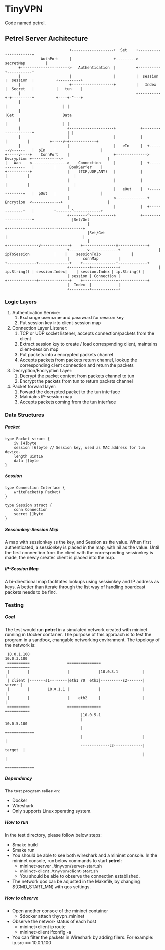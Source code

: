 TinyVPN
=======
Code named petrel.

Petrel Server Architecture
-------------------
    
                                 +-------------------+  Set    +----------------------+
                    AuthPort     |                   +--------->    secretMap         |
          +---------------------->   Authentication  |         +----------+-----------+
          |                      |                   |         |  session |  session  |          +----------+
          |                      +-------------------+         |   Index  |  Secret   |          |   tun    |
          |                                                    +----------+-+---------+          +----+-^---+
          |                                                                 |                         | |
          |                                                                 |Get                      Data
          |                                                                 |                         | |
          |                     +--------------------+           +--------------------+               | |
          |                     |                    |           |          |         |         +-----v-+------------+
          |                     |                    |   eIn     |  +-------v-----+   |  pIn    |                    |
    +-----v----+    ConnPort    |                    +-------------->  Decryption +------------->                    |
    |   Wan    <---------------->    Connection      |           |  +-------------+   |         |      BookSer^er    |
    +----------+                |    (TCP,UDP,ANY)   |           |                    |         |                    |
                                |                    |           |                    |         |                    |
                                |                    |   eOut    |  +-------------+   |  pOut   |                    |
                                |                    <--------------+  Encrytion  <-------------+                    |
                                |                    |           |  +-------------+   |         +-------^------------+
                                +--------^-----------+           +--------------------+                 |Set/Get
                                         |                                              +----------------------------------+
                                         |Set/Get                                       |                                  |
                                         |                               +--------------v-------------+    +---------------v-------------+
                                +--------v-------------+                 |      ipToSession           |    |    sessionToIp              |
                                |      connMap         |                 +-------------+--------------+    +---------------+-------------+
                                +---------+------------+                 | ip.String() | session.Index|    | session.Index | ip.String() |
                                | session | Connection |                 +-------------+--------------+    +---------------+-------------+
                                |  Index  |            |
                                +---------+------------+
    
### Logic Layers
1. Authentication Service: 
    1. Exchange username and password for session key
    2. Put session key into client-session map
2. Connection Layer Listener: 
    1. TCP or UDP socket listener, accepts connection/packets from the client
    2. Extract session key to create / load corresponding client, maintains client-session map
    3. Put packets into a encrypted packets channel
    4. Accepts packets from packets return channel, lookup the corresponding client connection and return the packets
3. Decryption/Encryption Layer: 
    1. Decrypt the packet content from packets channel to tun
    2. Encrypt the packets from tun to return packets channel
4. Packet forward layer: 
    1. Foward the decrypted packet to the tun interface
    2. Maintains IP-session map
    3. Accepts packets coming from the tun interface

### Data Structures

##### Packet
````golang
type Packet struct {
    iv [4]byte
    session [6]byte // Session key, used as MAC address for tun device.
    length uint16
    data []byte
}
````

##### Session
````golang
type Connection Interface {
    writePacket(p Packet)
}

type Session struct {
    conn Connection
    secret []byte
}
````

##### Sessionkey-Session Map
A map with sessionkey as the key, and Session as the value. When first
authenticated, a sessionkey is placed in the map, with nil as the value. Until
the first connection from the client with the corresponding sessionkey is made,
the newly created client is placed into the map.

##### IP-Session Map
A bi-directional map facilitates lookups using sessionkey and IP address as
keys. A better than iterate through the list way of handling boardcast packets
needs to be find.


### Testing

##### Goal
  The test would run **petrel** in a simulated network created with mininet running in Docker container. The purpose of this approach is to test the program in a sandbox, changable networking environment.
  The topology of the network is:
 
  
     10.0.1.100                                                    10.0.3.100
     ==========                 ===============                   ===========
     |        |                 |             |10.0.3.1           |         |
     | client |-------s1--------|eth1 r0  eth3|----------s2-------|  server |
     |        |        10.0.1.1 |             |                   |         |
     |        |                 |    eth2     |                   |         |
     ==========                 ===============                   ===========
                                      |10.0.5.1                
                                      |                            10.0.5.100
                                      |                           =============
                                      |                           |           |
                                      -------------s3-------------|   target  | 
                                                                  |           |
                                                                  =============
##### Dependency
  The test program relies on:
  * Docker
  * Wireshark
  * Only supports Linux operating system.

##### How to run
  In the test directory, please follow below steps:
  * $make build
  * $make run    
  * You should be able to see both wireshark and a mininet console. In the mininet console, run below commands to start **petrel**:
    * mininet>server ./tinyvpn/server-start.sh
    * mininet>client ./tinyvpn/client-start.sh
    * You should be able to observe the connection established.
  * The network qos can be adjusted in the Makefile, by changing $(CMD_START_MN) with qos settings.

##### How to observe
  * Open another console of the mininet container
    * $docker attach tinyvpn_mininet
  * Observe the network status of each host
    * mininet>client ip route
    * mininet>client ifconfig -a
  * You can filter the packets in Wireshark by adding filers.
    For example:
    ip.src == 10.0.1.100
  


